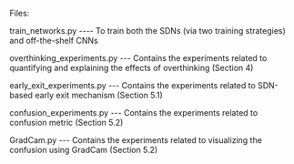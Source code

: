 Files: 

train_networks.py ---- To train both the SDNs (via two training strategies) and off-the-shelf CNNs

overthinking_experiments.py --- Contains the experiments related to quantifying and explaining the effects of overthinking (Section 4)

early_exit_experiments.py --- Contains the experiments related to SDN-based early exit mechanism (Section 5.1)

confusion_experiments.py --- Contains the experiments related to confusion metric (Section 5.2)

GradCam.py --- Contains the experiments related to visualizing the confusion using GradCam (Section 5.2)


